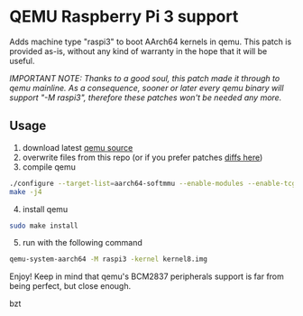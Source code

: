 QEMU Raspberry Pi 3 support
===========================

Adds machine type "raspi3" to boot AArch64 kernels in qemu. This patch is provided as-is, without any
kind of warranty in the hope that it will be useful.

*IMPORTANT NOTE: Thanks to a good soul, this patch made it through to qemu mainline. As a consequence, sooner or later every
qemu binary will support "-M raspi3", therefore these patches won't be needed any more.*

Usage
-----

1. download latest [qemu source](https://github.com/qemu/qemu)
2. overwrite files from this repo (or if you prefer patches [diffs here](https://github.com/bztsrc/qemu-raspi3/tree/patches))
3. compile qemu

```sh
./configure --target-list=aarch64-softmmu --enable-modules --enable-tcg-interpreter --enable-debug-tcg --python=/usr/bin/python2.7
make -j4
```

4. install qemu

```sh
sudo make install
```

5. run with the following command

```sh
qemu-system-aarch64 -M raspi3 -kernel kernel8.img
```

Enjoy! Keep in mind that qemu's BCM2837 peripherals support is far from being perfect, but close enough.

bzt
